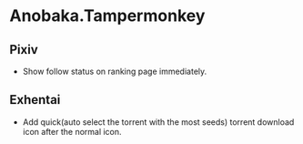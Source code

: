 # Anobaka.Tampermonkey

## Pixiv

+ Show follow status on ranking page immediately.

## Exhentai

+ Add quick(auto select the torrent with the most seeds) torrent download icon after the normal icon.